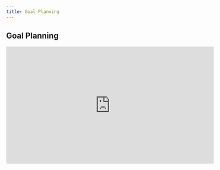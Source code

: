 ```yaml
---
title: Goal Planning
---
```


## Goal Planning

<iframe width="560" height="315" src="https://www.youtube.com/embed/FWu7MePiN9M" title="YouTube video player" frameborder="0" allow="accelerometer; autoplay; clipboard-write; encrypted-media; gyroscope; picture-in-picture" allowfullscreen></iframe>